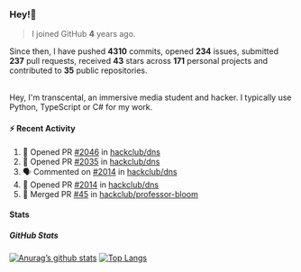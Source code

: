 ### Hey!👋
<!-- [![Banner](banner.png)](https://dillonb07.is-a.dev) -->


> I joined GitHub **4** years ago.

Since then, I have pushed **4310** commits, opened **234** issues, submitted **237** pull requests, received **43** stars across **171** personal projects and contributed to **35** public repositories.

<br>
Hey, I'm transcental, an immersive media student and hacker. I typically use Python, TypeScript or C# for my work.

<br>

#### :zap: Recent Activity

<!--START_SECTION:activity-->
1. 💪 Opened PR [#2046](https://github.com/hackclub/dns/pull/2046) in [hackclub/dns](https://github.com/hackclub/dns)
2. 💪 Opened PR [#2035](https://github.com/hackclub/dns/pull/2035) in [hackclub/dns](https://github.com/hackclub/dns)
3. 🗣 Commented on [#2014](https://github.com/hackclub/dns/pull/2014#issuecomment-3263784458) in [hackclub/dns](https://github.com/hackclub/dns)
4. 💪 Opened PR [#2014](https://github.com/hackclub/dns/pull/2014) in [hackclub/dns](https://github.com/hackclub/dns)
5. 🎉 Merged PR [#45](https://github.com/hackclub/professor-bloom/pull/45) in [hackclub/professor-bloom](https://github.com/hackclub/professor-bloom)
<!--END_SECTION:activity-->

#### Stats

##### GitHub Stats
[![Anurag’s github stats](https://github-readme-stats.vercel.app/api?username=transcental&show_icons=true&theme=radical)](https://github.com/transcental)
[![Top Langs](https://github-readme-stats.vercel.app/api/top-langs/?username=transcental&layout=compact&theme=radical)](https://github.com/transcental)
